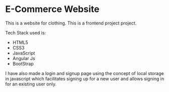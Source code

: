 # E-Commerce Website

This is a website for clothing.
This is a frontend project project.

Tech Stack used is:
 - HTML5
 - CSS3
 - JavaScript
 - Angular Js
 - BootStrap

I have also made a login and signup page using the concept of local storage in javascript which facilitates signing up for a new user and allows signing in for an existing user only.
